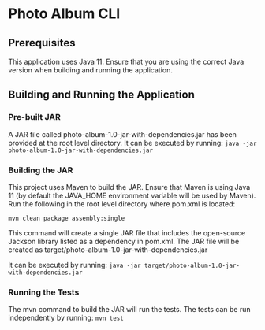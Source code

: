 # Photo Album CLI

## Prerequisites

This application uses Java 11. Ensure that you are using the correct Java version when building and running the application.

## Building and Running the Application

### Pre-built JAR
A JAR file called photo-album-1.0-jar-with-dependencies.jar has been provided at the root level directory. It can be executed by running: ```java -jar photo-album-1.0-jar-with-dependencies.jar```

### Building the JAR
This project uses Maven to build the JAR. Ensure that Maven is using Java 11 (by default the JAVA_HOME environment variable will be used by Maven). Run the following in the root level directory where pom.xml is located:
```
mvn clean package assembly:single
```

This command will create a single JAR file that includes the open-source Jackson library listed as a dependency in pom.xml. The JAR file will be created as target/photo-album-1.0-jar-with-dependencies.jar

It can be executed by running: ```java -jar target/photo-album-1.0-jar-with-dependencies.jar```

### Running the Tests

The mvn command to build the JAR will run the tests. The tests can be run independently by running: ```mvn test```

